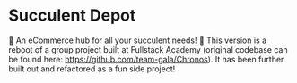 # Succulent Depot

🌵 An eCommerce hub for all your succulent needs! 🌵 This version is a reboot of a group project built at Fullstack Academy (original codebase can be found here: https://github.com/team-gala/Chronos). It has been further built out and refactored as a fun side project!
